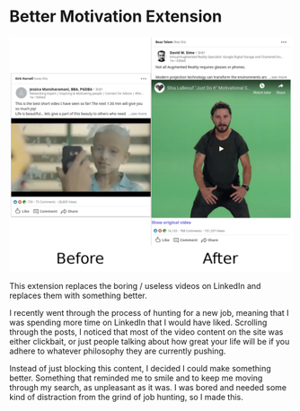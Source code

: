 # Better Motivation Extension

![alt text][comparison]

This extension replaces the boring / useless videos on LinkedIn and replaces them with something better. 

I recently went through the process of hunting for a new job, meaning that I was spending more time on LinkedIn that I would have liked. Scrolling through the posts, I noticed that most of the video content on the site was either clickbait, or just people talking about how great your life will be if you adhere to whatever philosophy they are currently pushing.

Instead of just blocking this content, I decided I could make something better. Something that reminded me to smile and to keep me moving through my search, as unpleasant as it was. I was bored and needed some kind of distraction from the grind of job hunting, so I made this.

[comparison]: https://raw.githubusercontent.com/milesoberstadt/better-motivation/master/comparison.png "Comparison of before / after Better Motivation Extension"